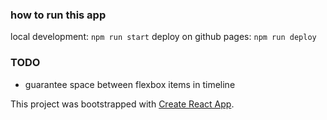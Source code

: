### how to run this app

local development: `npm run start`
deploy on github pages: `npm run deploy`

### TODO
- guarantee space between flexbox items in timeline

This project was bootstrapped with [Create React App](https://github.com/facebook/create-react-app).
